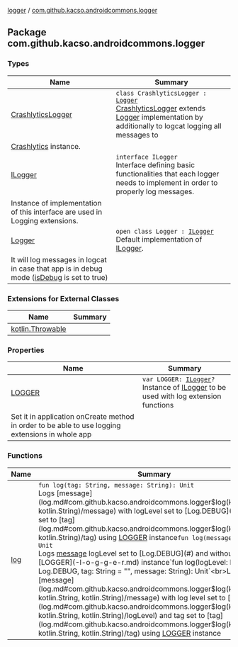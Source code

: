 [logger](../index.md) / [com.github.kacso.androidcommons.logger](.)

## Package com.github.kacso.androidcommons.logger

### Types

| Name | Summary |
|---|---|
| [CrashlyticsLogger](-crashlytics-logger/index.md) | `class CrashlyticsLogger : `[`Logger`](-logger/index.md)<br>[CrashlyticsLogger](-crashlytics-logger/index.md) extends [Logger](-logger/index.md) implementation by additionally to logcat logging all messages to
[Crashlytics](#) instance. |
| [ILogger](-i-logger/index.md) | `interface ILogger`<br>Interface defining basic functionalities that each logger needs to implement in order to properly log messages.
Instance of implementation of this interface are used in Logging extensions. |
| [Logger](-logger/index.md) | `open class Logger : `[`ILogger`](-i-logger/index.md)<br>Default implementation of [ILogger](-i-logger/index.md).
It will log messages in logcat in case that app is in debug mode ([isDebug](#) is set to true) |

### Extensions for External Classes

| Name | Summary |
|---|---|
| [kotlin.Throwable](kotlin.-throwable/index.md) |  |

### Properties

| Name | Summary |
|---|---|
| [LOGGER](-l-o-g-g-e-r.md) | `var LOGGER: `[`ILogger`](-i-logger/index.md)`?`<br>Instance of [ILogger](-i-logger/index.md) to be used with log extension functions
Set it in application onCreate method in order to be able to use logging extensions in whole app |

### Functions

| Name | Summary |
|---|---|
| [log](log.md) | `fun log(tag: String, message: String): Unit`<br>Logs [message](log.md#com.github.kacso.androidcommons.logger$log(kotlin.String, kotlin.String)/message) with logLevel set to [Log.DEBUG](#) and tag set to [tag](log.md#com.github.kacso.androidcommons.logger$log(kotlin.String, kotlin.String)/tag) using [LOGGER](-l-o-g-g-e-r.md) instance`fun log(message: String): Unit`<br>Logs [message](log.md#com.github.kacso.androidcommons.logger$log(kotlin.String)/message) logLevel set to [Log.DEBUG](#) and without tag using [LOGGER](-l-o-g-g-e-r.md) instance`fun log(logLevel: Int = Log.DEBUG, tag: String = "", message: String): Unit`<br>Logs [message](log.md#com.github.kacso.androidcommons.logger$log(kotlin.Int, kotlin.String, kotlin.String)/message) with log level set to [logLevel](log.md#com.github.kacso.androidcommons.logger$log(kotlin.Int, kotlin.String, kotlin.String)/logLevel) and tag set to [tag](log.md#com.github.kacso.androidcommons.logger$log(kotlin.Int, kotlin.String, kotlin.String)/tag) using [LOGGER](-l-o-g-g-e-r.md) instance |
